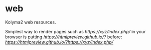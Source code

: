 # web

Kolyma2 web resources. 

Simplest way to render pages such as *https://xyz/index.php/* in your browser is putting *https://htmlpreview.github.io/?* before:
*https://htmlpreview.github.io/?https://xyz/index.php/*